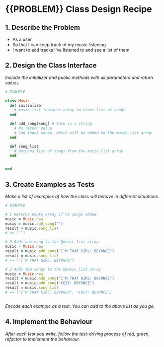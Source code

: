 # {{PROBLEM}} Class Design Recipe

## 1. Describe the Problem

- As a user
- So that I can keep track of my music listening
- I want to add tracks I've listened to and see a list of them

## 2. Design the Class Interface

_Include the initializer and public methods with all parameters and return values._

```ruby
# EXAMPLE

class Music
  def initialize
    # music_list instance array to store list of songs
  end

  def add_song(song) # task is a string
    # No return value
    # Can input songs, which will be added to the music_list array
  end

  def song_list
    # Returns list of songs from the music_list array
  end


end
```

## 3. Create Examples as Tests

_Make a list of examples of how the class will behave in different situations._

```ruby
# EXAMPLE

# 1 Returns empty array if no songs added
music = Music.new
music = music.add_song("")
result = music.song_list
# => [""]

# 2 Adds one song to the @music_list array
music = Music.new
result = music.add_song("I'M THAT GIRL: BEYONCE")
result = music.song_list
# => ["I'M THAT GIRL: BEYONCE"]

# 3 Adds two songs to the @music_list array
music = Music.new
result = music.add_song("I'M THAT GIRL: BEYONCE")
result = music.add_song("COZY: BEYONCE")
result = music.song_list
# => ["I'M THAT GIRL: BEYONCE", "COZY: BEYONCE"]



```

_Encode each example as a test. You can add to the above list as you go._

## 4. Implement the Behaviour

_After each test you write, follow the test-driving process of red, green, refactor to implement the behaviour._
